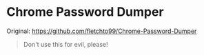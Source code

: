 # Chrome Password Dumper
Original: https://github.com/fletchto99/Chrome-Password-Dumper

> Don't use this for evil, please!